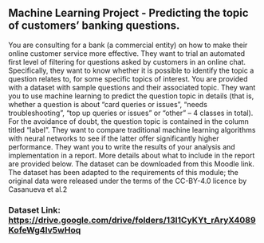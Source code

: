 ## Machine Learning Project - Predicting the topic of customers’ banking questions.
You are consulting for a bank (a commercial entity) on how to make their online customer service more effective. They want to trial an automated first level of filtering for questions asked by customers in an online chat. Specifically, they want to know whether it is possible to identify the topic a question relates to, for some specific topics of interest. You are provided with a dataset with sample questions and their associated topic.
They want you to use machine learning to predict the question topic in details (that is, whether a question is about “card queries or issues”, “needs troubleshooting”, “top up queries or issues” or “other” – 4 classes in total). For the avoidance of doubt, the question topic is contained in the column titled “label”.
They want to compare traditional machine learning algorithms with neural networks to see if the latter offer significantly higher performance.
They want you to write the results of your analysis and implementation in a report. More details about what to include in the report are provided below.
The dataset can be downloaded from this Moodle link. The dataset has been adapted to the requirements of this module; the original data were released under the terms of the CC-BY-4.0 licence by Casanueva et al.2

### Dataset Link: https://drive.google.com/drive/folders/13l1CyKYt_rAryX4089KofeWg4Iv5wHoq
